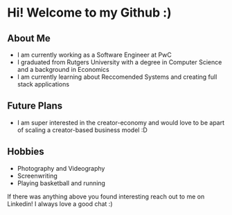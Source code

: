 # Hi! Welcome to my Github :)

## About Me
- I am currently working as a Software Engineer at PwC
- I graduated from Rutgers University with a degree in Computer Science and a background in Economics
- I am currently learning about Reccomended Systems and creating full stack applications

## Future Plans
- I am super interested in the creator-economy and would love to be apart of scaling a creator-based business model :D

## Hobbies
- Photography and Videography
- Screenwriting
- Playing basketball and running

If there was anything above you found interesting reach out to me on Linkedin! I always love a good chat :)


